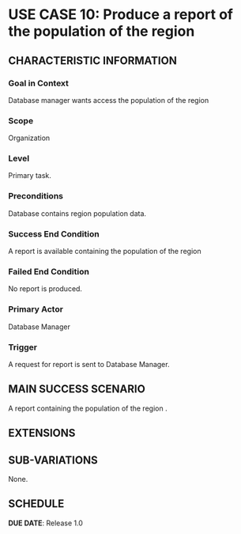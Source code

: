 # USE CASE 10: Produce a report of the population of the region


## CHARACTERISTIC INFORMATION

### Goal in Context

Database manager wants access the population of the region
### Scope

Organization

### Level

Primary task.

### Preconditions

Database contains region  population data.

### Success End Condition

A report is available containing the population of the region 
### Failed End Condition

No report is produced.

### Primary Actor

Database Manager

### Trigger

A request for report is sent to Database Manager.

## MAIN SUCCESS SCENARIO

A report containing the population of the region .

## EXTENSIONS



## SUB-VARIATIONS

None.

## SCHEDULE

**DUE DATE**: Release 1.0